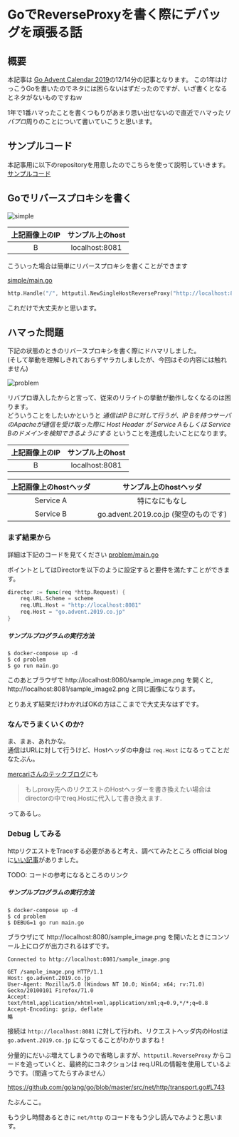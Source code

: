 # GoでReverseProxyを書く際にデバッグを頑張る話

## 概要
本記事は [Go Advent Calendar 2019]("https://qiita.com/advent-calendar/2019/go")の12/14分の記事となります。
この1年はけっこうGoを書いたのでネタには困らないはずだったのですが、いざ書くとなるとネタがないものですねｗ

1年で1番ハマったことを書くつもりがあまり思い出せないので直近でハマった*リバプロ*周りのことについて書いていこうと思います。

## サンプルコード
本記事用に以下のrepositoryを用意したのでこちらを使って説明していきます。
[サンプルコード]()

## Goでリバースプロキシを書く

![simple]("./images/qiita1.png)

|上記画像上のIP | サンプル上のhost |
|:----: | :---:|
| B | localhost:8081 |

こういった場合は簡単にリバースプロキシを書くことができます

[simple/main.go]()

```go
http.Handle("/", httputil.NewSingleHostReverseProxy("http://localhost:8081"))
```

これだけで大丈夫かと思います。

## ハマった問題

下記の状態のときのリバースプロキシを書く際にドハマリしました。    
(そして挙動を理解しきれておらずヤラカしましたが、今回はその内容には触れません)

![problem]("")

リバプロ導入したからと言って、従来のリライトの挙動が動作しなくなるのは困ります。   
どういうことをしたいかというと *通信はIP Bに対して行うが、IP Bを持つサーバのApacheが通信を受け取った際に Host Header が Service Aもしくは Service Bのドメインを検知できるようにする* ということを達成したいことになります。

|上記画像上のIP | サンプル上のhost |
|:----: | :---:|
| B | localhost:8081 |

|上記画像上のhostヘッダ | サンプル上のhostヘッダ |
|:----: | :---:|
| Service A| 特になにもなし |
| Service B| go.advent.2019.co.jp (架空のものです) |

### まず結果から

詳細は下記のコードを見てください
[problem/main.go]()

ポイントとしてはDirectorを以下のように設定すると要件を満たすことができます。

```go
director := func(req *http.Request) {
	req.URL.Scheme = scheme
	req.URL.Host = "http://localhost:8081"
	req.Host = "go.advent.2019.co.jp"
}
```

##### サンプルプログラムの実行方法

```
$ docker-compose up -d
$ cd problem
$ go run main.go
```

このあとブラウザで http://localhost:8080/sample_image.png を開くと, http://localhost:8081/sample_image2.png と同じ画像になります。

とりあえず結果だけわかればOKの方はここまでで大丈夫なはずです。

### なんでうまくいくのか?
ま、まぁ、あれかな。    
通信はURLに対して行うけど、Hostヘッダの中身は `req.Host` になるってことだなたぶん。

[mercariさんのテックブログ](https://tech.mercari.com/entry/2018/12/05/105737)にも

> もしproxy先へのリクエストのHostヘッダーを書き換えたい場合はdirectorの中でreq.Hostに代入して書き換えます.

ってあるし。


### Debug してみる

httpリクエストをTraceする必要があると考え、調べてみたところ official blogに[いい記事](https://blog.golang.org/http-tracing)がありました。

TODO: コードの参考になるところのリンク


##### サンプルプログラムの実行方法

```
$ docker-compose up -d
$ cd problem
$ DEBUG=1 go run main.go
```

ブラウザにて http://localhost:8080/sample_image.png を開いたときにコンソール上にログが出力されるはずです。

```
Connected to http://localhost:8081/sample_image.png

GET /sample_image.png HTTP/1.1
Host: go.advent.2019.co.jp
User-Agent: Mozilla/5.0 (Windows NT 10.0; Win64; x64; rv:71.0) Gecko/20100101 Firefox/71.0
Accept: text/html,application/xhtml+xml,application/xml;q=0.9,*/*;q=0.8
Accept-Encoding: gzip, deflate
略
```

接続は `http://localhost:8081` に対して行われ、リクエストヘッダ内のHostは `go.advent.2019.co.jp` になってることがわかりますね！

分量的にだいぶ増えてしまうので省略しますが、`httputil.ReverseProxy` からコードを追っていくと、最終的にコネクションは req.URLの情報を使用しているようです。（間違ってたらすみません）

https://github.com/golang/go/blob/master/src/net/http/transport.go#L743

たぶんここ。

もう少し時間あるときに `net/http` のコードをもう少し読んでみようと思います。